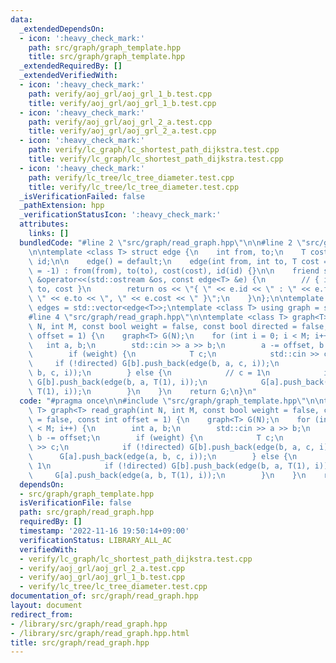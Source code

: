```yaml
---
data:
  _extendedDependsOn:
  - icon: ':heavy_check_mark:'
    path: src/graph/graph_template.hpp
    title: src/graph/graph_template.hpp
  _extendedRequiredBy: []
  _extendedVerifiedWith:
  - icon: ':heavy_check_mark:'
    path: verify/aoj_grl/aoj_grl_1_b.test.cpp
    title: verify/aoj_grl/aoj_grl_1_b.test.cpp
  - icon: ':heavy_check_mark:'
    path: verify/aoj_grl/aoj_grl_2_a.test.cpp
    title: verify/aoj_grl/aoj_grl_2_a.test.cpp
  - icon: ':heavy_check_mark:'
    path: verify/lc_graph/lc_shortest_path_dijkstra.test.cpp
    title: verify/lc_graph/lc_shortest_path_dijkstra.test.cpp
  - icon: ':heavy_check_mark:'
    path: verify/lc_tree/lc_tree_diameter.test.cpp
    title: verify/lc_tree/lc_tree_diameter.test.cpp
  _isVerificationFailed: false
  _pathExtension: hpp
  _verificationStatusIcon: ':heavy_check_mark:'
  attributes:
    links: []
  bundledCode: "#line 2 \"src/graph/read_graph.hpp\"\n\n#line 2 \"src/graph/graph_template.hpp\"\
    \n\ntemplate <class T> struct edge {\n    int from, to;\n    T cost;\n    int\
    \ id;\n\n    edge() = default;\n    edge(int from, int to, T cost = 1, int id\
    \ = -1) : from(from), to(to), cost(cost), id(id) {}\n\n    friend std::ostream\
    \ &operator<<(std::ostream &os, const edge<T> &e) {\n        // { id : from ->\
    \ to, cost }\n        return os << \"{ \" << e.id << \" : \" << e.from << \" ->\
    \ \" << e.to << \", \" << e.cost << \" }\";\n    }\n};\n\ntemplate <class T> using\
    \ edges = std::vector<edge<T>>;\ntemplate <class T> using graph = std::vector<std::vector<edge<T>>>;\n\
    #line 4 \"src/graph/read_graph.hpp\"\n\ntemplate <class T> graph<T> read_graph(int\
    \ N, int M, const bool weight = false, const bool directed = false, const int\
    \ offset = 1) {\n    graph<T> G(N);\n    for (int i = 0; i < M; i++) {\n     \
    \   int a, b;\n        std::cin >> a >> b;\n        a -= offset, b -= offset;\n\
    \        if (weight) {\n            T c;\n            std::cin >> c;\n       \
    \     if (!directed) G[b].push_back(edge(b, a, c, i));\n            G[a].push_back(edge(a,\
    \ b, c, i));\n        } else {\n            // c = 1\n            if (!directed)\
    \ G[b].push_back(edge(b, a, T(1), i));\n            G[a].push_back(edge(a, b,\
    \ T(1), i));\n        }\n    }\n    return G;\n}\n"
  code: "#pragma once\n\n#include \"src/graph/graph_template.hpp\"\n\ntemplate <class\
    \ T> graph<T> read_graph(int N, int M, const bool weight = false, const bool directed\
    \ = false, const int offset = 1) {\n    graph<T> G(N);\n    for (int i = 0; i\
    \ < M; i++) {\n        int a, b;\n        std::cin >> a >> b;\n        a -= offset,\
    \ b -= offset;\n        if (weight) {\n            T c;\n            std::cin\
    \ >> c;\n            if (!directed) G[b].push_back(edge(b, a, c, i));\n      \
    \      G[a].push_back(edge(a, b, c, i));\n        } else {\n            // c =\
    \ 1\n            if (!directed) G[b].push_back(edge(b, a, T(1), i));\n       \
    \     G[a].push_back(edge(a, b, T(1), i));\n        }\n    }\n    return G;\n}"
  dependsOn:
  - src/graph/graph_template.hpp
  isVerificationFile: false
  path: src/graph/read_graph.hpp
  requiredBy: []
  timestamp: '2022-11-16 19:50:14+09:00'
  verificationStatus: LIBRARY_ALL_AC
  verifiedWith:
  - verify/lc_graph/lc_shortest_path_dijkstra.test.cpp
  - verify/aoj_grl/aoj_grl_2_a.test.cpp
  - verify/aoj_grl/aoj_grl_1_b.test.cpp
  - verify/lc_tree/lc_tree_diameter.test.cpp
documentation_of: src/graph/read_graph.hpp
layout: document
redirect_from:
- /library/src/graph/read_graph.hpp
- /library/src/graph/read_graph.hpp.html
title: src/graph/read_graph.hpp
---
```

